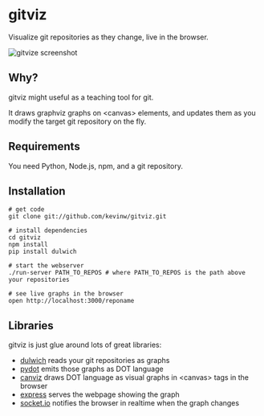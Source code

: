 gitviz
======

Visualize git repositories as they change, live in the browser.

![gitvize screenshot](https://github.com/kevinw/gitviz/raw/master/docs/examples/gitviz_example.png)

Why?
----

gitviz might useful as a teaching tool for git.

It draws graphviz graphs on &lt;canvas&gt; elements, and updates them as you modify the target git repository on the fly.

Requirements
------------

 You need Python, Node.js, npm, and a git repository.

Installation
------------

    # get code
    git clone git://github.com/kevinw/gitviz.git

    # install dependencies
    cd gitviz
    npm install
    pip install dulwich

    # start the webserver
    ./run-server PATH_TO_REPOS # where PATH_TO_REPOS is the path above your repositories

    # see live graphs in the browser
    open http://localhost:3000/reponame

Libraries
---------

gitviz is just glue around lots of great libraries:

 * [dulwich](http://www.samba.org/~jelmer/dulwich/) reads your git repositories as graphs
 * [pydot](http://code.google.com/p/pydot/) emits those graphs as DOT language
 * [canviz](http://code.google.com/p/canviz/) draws DOT language as visual graphs in &lt;canvas&gt; tags in the browser
 * [express](http://expressjs.com/) serves the webpage showing the graph
 * [socket.io](http://socket.io/) notifies the browser in realtime when the graph changes
